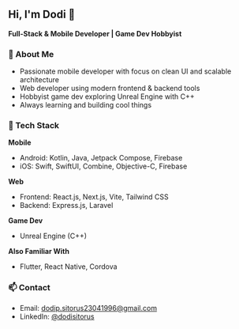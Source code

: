 ## Hi, I'm Dodi 👋  
**Full-Stack & Mobile Developer | Game Dev Hobbyist**

### 🚀 About Me
- Passionate mobile developer with focus on clean UI and scalable architecture  
- Web developer using modern frontend & backend tools  
- Hobbyist game dev exploring Unreal Engine with C++  
- Always learning and building cool things

### 🔧 Tech Stack

**Mobile**  
- Android: Kotlin, Java, Jetpack Compose, Firebase  
- iOS: Swift, SwiftUI, Combine, Objective-C, Firebase  

**Web**  
- Frontend: React.js, Next.js, Vite, Tailwind CSS  
- Backend: Express.js, Laravel  

**Game Dev**  
- Unreal Engine (C++)

**Also Familiar With**  
- Flutter, React Native, Cordova

### 📫 Contact  
- Email: dodip.sitorus23041996@gmail.com  
- LinkedIn: [@dodisitorus](https://www.linkedin.com/in/dodipsitorus/)
